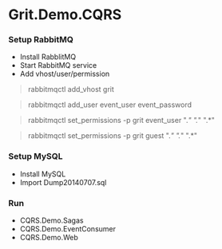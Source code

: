 # Grit.Demo.CQRS #

### Setup RabbitMQ ###

* Install RabblitMQ
* Start RabbitMQ service
* Add vhost/user/permission

>rabbitmqctl add_vhost grit

>rabbitmqctl add_user event_user event_password

>rabbitmqctl set_permissions -p grit event_user ".*" ".*" ".*"

>rabbitmqctl set_permissions -p grit guest ".*" ".*" ".*"

### Setup MySQL ###

* Install MySQL
* Import Dump20140707.sql

### Run ###

* CQRS.Demo.Sagas
* CQRS.Demo.EventConsumer
* CQRS.Demo.Web
